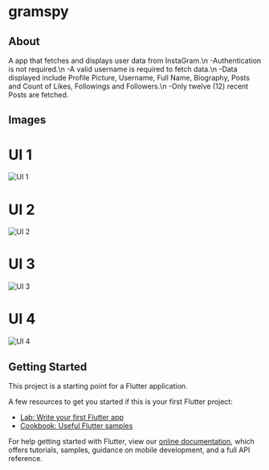 # gramspy


## About
A app that fetches and displays user data from InstaGram.\n
-Authentication is not required.\n
-A valid username is required to fetch data.\n
-Data displayed include Profile Picture, Username, Full Name, Biography, Posts and Count of Likes, Followings and Followers.\n
-Only twelve (12) recent Posts are fetched. 


## Images

# UI 1
![UI 1](https://github.com/adomhamza/gramspy/blob/main/UI%20Images/GramSpy%20UI%201.png)

# UI 2
![UI 2](https://github.com/adomhamza/gramspy/blob/main/UI%20Images/GramSpy%20UI%202.png)

# UI 3
![UI 3](https://github.com/adomhamza/gramspy/blob/main/UI%20Images/GramSpy%20UI%203.png)

# UI 4
![UI 4](https://github.com/adomhamza/gramspy/blob/main/UI%20Images/GramSpy%20UI%204.png)

## Getting Started

This project is a starting point for a Flutter application.

A few resources to get you started if this is your first Flutter project:

- [Lab: Write your first Flutter app](https://flutter.dev/docs/get-started/codelab)
- [Cookbook: Useful Flutter samples](https://flutter.dev/docs/cookbook)

For help getting started with Flutter, view our
[online documentation](https://flutter.dev/docs), which offers tutorials,
samples, guidance on mobile development, and a full API reference.

